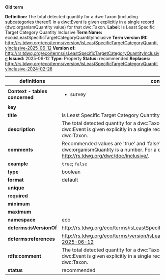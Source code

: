 **Old term**

**Definition:** The total detected quantity for a dwc:Taxon (including subcategories thereof) in a dwc:Event is given explicitly in a single record (dwc:organismQuantity value) for that dwc:Taxon.
**Label:** Is Least Specific Target Category Quantity Inclusive
**Term Name:** eco:isLeastSpecificTargetCategoryQuantityInclusive
**Term version IRI:** http://rs.tdwg.org/eco/terms/version/isLeastSpecificTargetCategoryQuantityInclusive-2025-06-12
**Version of:** http://rs.tdwg.org/eco/terms/isLeastSpecificTargetCategoryQuantityInclusive
**Issued:** 2025-06-12
**Type:** Property
**Status:** recommended
**Replaces:** http://rs.tdwg.org/eco/terms/version/isLeastSpecificTargetCategoryQuantityInclusive-2024-02-28


| definitions | context 1 |
|-|-|
| **Context - tables concerned** | <ul><li>survey</li></ul> |
| **key** |  |
| **title** | Is Least Specific Target Category Quantity Inclusive |
| **description** | The total detected quantity for a dwc:Taxon (including subcategories thereof) in a dwc:Event is given explicitly in a single record (dwc:organismQuantity value) for that dwc:Taxon. |
| **comments** | Recommended values are 'true' and 'false'. This term is only relevant if dwc:organismQuantity is a number. For a detailed explanation, see http://rs.tdwg.org/dwc/doc/inclusive/. |
| **example** | `true`; `false` |
| **type** | boolean |
| **format** | default |
| **unique** |  |
| **required** |  |
| **minimum** |  |
| **maximum** |  |
| **namespace** | eco |
| **dcterms:isVersionOf** | http://rs.tdwg.org/eco/terms/isLeastSpecificTargetCategoryQuantityInclusive |
| **dcterms:references** | http://rs.tdwg.org/eco/terms/version/isLeastSpecificTargetCategoryQuantityInclusive-2025-06-12 |
| **rdfs:comment** | The total detected quantity for a dwc:Taxon (including subcategories thereof) in a dwc:Event is given explicitly in a single record (dwc:organismQuantity value) for that dwc:Taxon. |
| **status** | recommended |
